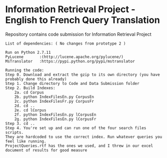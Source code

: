 # Information Retrieval Project - English to French Query Translation
Repository contains code submission for Information Retrieval Project

```
List of dependencies: ( No changes from prototype 2 )

Run on Python 2.7.11
PyLucene       :(http://lucene.apache.org/pylucene/)
MsTranslator   :https://pypi.python.org/pypi/mstranslator

```
```
Running the code:
Step 0. Download and extract the gzip to its own directory (you have probably done this already)
Step 1. Change directory to Code and Data Submission folder
Step 2. Build Indexes:
    2a. cd Corpus
    2b. python IndexFilesEn.py CorpusEn
    2c. python IndexFilesFr.py CorpusFr
    2d. cd ..
    2e. cd lCorpus
    2f. python IndexFilesEn.py lCorpusEn
    2g. python IndexFilesEn.py lCorpusFr
Step 3. cd ..
Step 4. You're set up and can run one of the four search files scripts.
They are hardcoded to use the correct index. Run whatever queries you feel like running.
ProjectQueries.rtf has the ones we used, and I threw in our excel document of results for good measure
```
